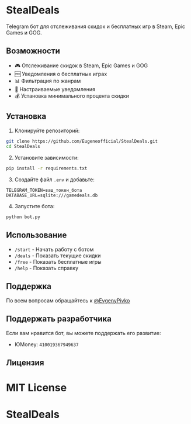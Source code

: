 
# StealDeals

Telegram бот для отслеживания скидок и бесплатных игр в Steam, Epic Games и GOG.

## Возможности

- 🎮 Отслеживание скидок в Steam, Epic Games и GOG
- 🆓 Уведомления о бесплатных играх
- 📊 Фильтрация по жанрам
- 🔔 Настраиваемые уведомления
- 💰 Установка минимального процента скидки

## Установка

1. Клонируйте репозиторий:
```bash
git clone https://github.com/Eugeneofficial/StealDeals.git
cd StealDeals
```

2. Установите зависимости:
```bash
pip install -r requirements.txt
```

3. Создайте файл `.env` и добавьте:
```
TELEGRAM_TOKEN=ваш_токен_бота
DATABASE_URL=sqlite:///gamedeals.db
```

4. Запустите бота:
```bash
python bot.py
```

## Использование

- `/start` - Начать работу с ботом
- `/deals` - Показать текущие скидки
- `/free` - Показать бесплатные игры
- `/help` - Показать справку

## Поддержка

По всем вопросам обращайтесь к [@EvgenyPivko](https://t.me/EvgenyPivko)

## Поддержать разработчика

Если вам нравится бот, вы можете поддержать его развитие:
- ЮMoney: `410019367949637`

## Лицензия

MIT License 
=======
# StealDeals
